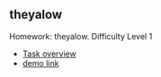 ## theyalow
Homework: theyalow. Difficulty Level 1  
* [Task overview](https://github.com/rolling-scopes-school/tasks/blob/master/tasks/markups/level%201/theyalow/theyalow-en.md)  
* [demo link](http://qwerty.ink/theyallow/)
